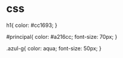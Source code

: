 # css


h1{
    color: #cc1693;
}

#principal{
    color: #a216cc;
    font-size: 70px;
}

.azul-g{
    color: aqua;
    font-size: 50px;
}
